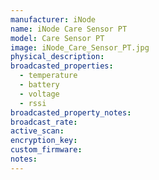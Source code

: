 ```yaml
---
manufacturer: iNode
name: iNode Care Sensor PT
model: Care Sensor PT
image: iNode_Care_Sensor_PT.jpg
physical_description:
broadcasted_properties:
  - temperature
  - battery
  - voltage
  - rssi
broadcasted_property_notes:
broadcast_rate:
active_scan:
encryption_key:
custom_firmware:
notes:
---
```

